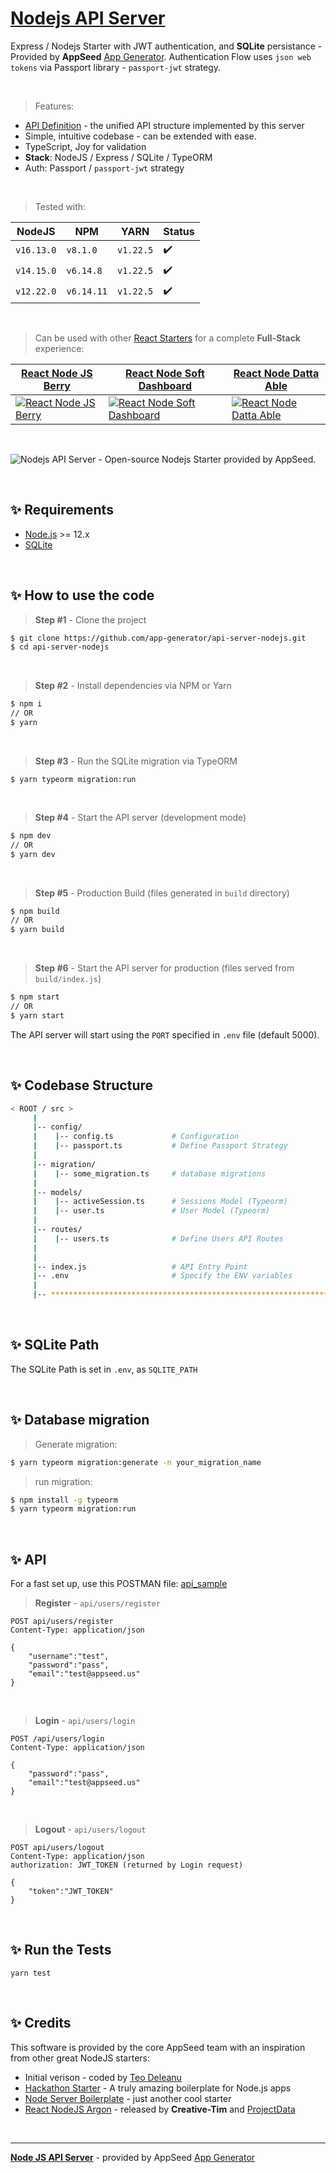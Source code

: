 # [Nodejs API Server](https://docs.appseed.us/boilerplate-code/api-server/node-js)

Express / Nodejs Starter with JWT authentication, and **SQLite** persistance - Provided by **AppSeed** [App Generator](https://appseed.us).
Authentication Flow uses `json web tokens` via Passport library - `passport-jwt` strategy.

<br />

> Features:

- [API Definition](https://docs.appseed.us/boilerplate-code/api-unified-definition) - the unified API structure implemented by this server
- Simple, intuitive codebase - can be extended with ease.
- TypeScript, Joy for validation
- **Stack**: NodeJS / Express / SQLite / TypeORM
- Auth: Passport / `passport-jwt` strategy

<br />

> Tested with:

| NodeJS     | NPM        | YARN      | Status |
| ---------- | ---------- | --------- | ------ |
| `v16.13.0` | `v8.1.0`   | `v1.22.5` | ✔️     |
| `v14.15.0` | `v6.14.8`  | `v1.22.5` | ✔️     |
| `v12.22.0` | `v6.14.11` | `v1.22.5` | ✔️     |

<br />

> Can be used with other [React Starters](https://appseed.us/apps/react) for a complete **Full-Stack** experience:

| [React Node JS Berry](https://appseed.us/product/react-node-js-berry-dashboard)                                                                                                           | [React Node Soft Dashboard](https://appseed.us/product/node-js-react-soft-dashboard)                                                                                                           | [React Node Datta Able](https://github.com/app-generator/react-datta-able)                                                                                                           |
| ----------------------------------------------------------------------------------------------------------------------------------------------------------------------------------------- | ---------------------------------------------------------------------------------------------------------------------------------------------------------------------------------------------- | ------------------------------------------------------------------------------------------------------------------------------------------------------------------------------------ |
| [![React Node JS Berry](https://user-images.githubusercontent.com/51070104/124934742-aa392300-e00d-11eb-83bf-28d8b8704ec8.png)](https://appseed.us/product/react-node-js-berry-dashboard) | [![React Node Soft Dashboard](https://user-images.githubusercontent.com/51070104/137918158-54b20cce-1ac8-4279-ab89-aac0353ff7d3.png)](https://appseed.us/product/node-js-react-soft-dashboard) | [![React Node Datta Able](https://user-images.githubusercontent.com/51070104/125737710-834a9e6f-c39b-4f3b-a42a-9583ce2ce1da.png)](https://github.com/app-generator/react-datta-able) |

<br />

![Nodejs API Server - Open-source Nodejs Starter provided by AppSeed.](https://user-images.githubusercontent.com/51070104/124414813-142aa180-dd5c-11eb-9279-6b082dadc51a.png)

<br />

## ✨ Requirements

- [Node.js](https://nodejs.org/) >= 12.x
- [SQLite](https://www.sqlite.org/index.html)

<br />

## ✨ How to use the code

> **Step #1** - Clone the project

```bash
$ git clone https://github.com/app-generator/api-server-nodejs.git
$ cd api-server-nodejs
```

<br />

> **Step #2** - Install dependencies via NPM or Yarn

```bash
$ npm i
// OR
$ yarn
```

<br />

> **Step #3** - Run the SQLite migration via TypeORM

```
$ yarn typeorm migration:run
```

<br />

> **Step #4** - Start the API server (development mode)

```bash
$ npm dev
// OR
$ yarn dev
```

<br />

> **Step #5** - Production Build (files generated in `build` directory)

```bash
$ npm build
// OR
$ yarn build
```

<br />

> **Step #6** - Start the API server for production (files served from `build/index.js`)

```bash
$ npm start
// OR
$ yarn start
```

The API server will start using the `PORT` specified in `.env` file (default 5000).

<br />

## ✨ Codebase Structure

```bash
< ROOT / src >
     |
     |-- config/
     |    |-- config.ts             # Configuration
     |    |-- passport.ts           # Define Passport Strategy
     |
     |-- migration/
     |    |-- some_migration.ts     # database migrations
     |
     |-- models/
     |    |-- activeSession.ts      # Sessions Model (Typeorm)
     |    |-- user.ts               # User Model (Typeorm)
     |
     |-- routes/
     |    |-- users.ts              # Define Users API Routes
     |
     |
     |-- index.js                   # API Entry Point
     |-- .env                       # Specify the ENV variables
     |
     |-- ************************************************************************
```

<br />

## ✨ SQLite Path

The SQLite Path is set in `.env`, as `SQLITE_PATH`

<br />

## ✨ Database migration

> Generate migration:

```bash
$ yarn typeorm migration:generate -n your_migration_name
```

> run migration:

```bash
$ npm install -g typeorm
$ yarn typeorm migration:run
```

<br />

## ✨ API

For a fast set up, use this POSTMAN file: [api_sample](https://github.com/app-generator/api-server-nodejs-pro/blob/master/media/api.postman_collection.json)

> **Register** - `api/users/register`

```
POST api/users/register
Content-Type: application/json

{
    "username":"test",
    "password":"pass",
    "email":"test@appseed.us"
}
```

<br />

> **Login** - `api/users/login`

```
POST /api/users/login
Content-Type: application/json

{
    "password":"pass",
    "email":"test@appseed.us"
}
```

<br />

> **Logout** - `api/users/logout`

```
POST api/users/logout
Content-Type: application/json
authorization: JWT_TOKEN (returned by Login request)

{
    "token":"JWT_TOKEN"
}
```

<br />

## ✨ Run the Tests

`yarn test`

<br />

## ✨ Credits

This software is provided by the core AppSeed team with an inspiration from other great NodeJS starters:

- Initial verison - coded by [Teo Deleanu](https://www.linkedin.com/in/teodeleanu/)
- [Hackathon Starter](https://github.com/sahat/hackathon-starter) - A truly amazing boilerplate for Node.js apps
- [Node Server Boilerplate](https://github.com/hagopj13/node-express-boilerplate) - just another cool starter
- [React NodeJS Argon](https://github.com/creativetimofficial/argon-dashboard-react-nodejs) - released by **Creative-Tim** and [ProjectData](https://projectdata.dev/)

<br />

---

**[Node JS API Server](https://docs.appseed.us/boilerplate-code/api-server/node-js)** - provided by AppSeed [App Generator](https://appseed.us)
